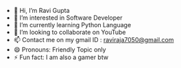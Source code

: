 - 👋 Hi, I’m Ravi Gupta
- 👀 I’m interested in Software Developer
- 🌱 I’m currently learning Python Language
- 💞️ I’m looking to collaborate on YouTube
- 📫 Contact me on my gmail ID : raviraja7050@gmail.com
- 😄 Pronouns: Friendly Topic only
- ⚡ Fun fact: I am also a gamer btw

<!---
raviraja7050/raviraja7050 is a ✨ special ✨ repository because its `README.md` (this file) appears on your GitHub profile.
You can click the Preview link to take a look at your changes.
--->
